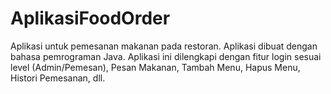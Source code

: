 # AplikasiFoodOrder
Aplikasi untuk pemesanan makanan pada restoran. Aplikasi dibuat dengan bahasa pemrograman Java. Aplikasi ini dilengkapi dengan fitur login sesuai level (Admin/Pemesan), Pesan Makanan, Tambah Menu, Hapus Menu, Histori Pemesanan, dll.
